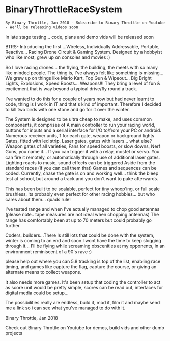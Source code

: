 # BinaryThrottleRaceSystem
    By Binary Throttle, Jan 2018 - Subscribe to Binary Throttle on Youtube - We'll be releasing videos soon
    
In late stage testing... code, plans and demo vids will be released soon

BTRS- Introducing the first ...Wireless, Individually Addressable, Portable, Reactive... Racing Drone Circuit &amp; Gaming System.  Designed by a hobbyist who like most, grew up on consoles and movies :)

So I love racing drones... the flying, the building, the meets with so many like minded people. 
The thing is, I've always felt like something is missing... 
We grew up on things like Mario Kart, Top Gun & Wipeout... Big Bright Lights, Explosions, Speed Boosts... Weapons!!!
They bring a level of fun & excitement that is way beyond a typical drive/fly round a track.

I've wanted to do this for a couple of years now but had never learnt to code, thing is I work in IT and that's kind of important. 
Therefore I decided to kill two birds with one stone and go for it over the winter. 

The System is designed to be ultra cheap to make, and uses common components, it comprises of
A main controller to run your racing world, buttons for inputs and a serial interface for I/O to/from your PC or android.
Numerous receiver units, 1 for each gate, weapon or background lights
Gates, fitted with led strip.
Laser gates, gates with lasers... what else?
Weapon gates of all varieties, Fans for speed boosts, or slow downs, Nerf Guns, you name it... If you can trigger it with a relay, mosfet or servo. You can fire it remotely, or automatically through use of additional laser gates.
Lighting reacts to music, sound effects can be triggered
Aside from the standard races (if you can call them that) Games and sequences can be coded.
Currently, chase the gate is on and working well... think the bleep test at school, but around a track and you don't want to puke afterwards.

This has been built to be scalable, perfect for tiny whoop'ing, or full scale brushless, its probably even perfect for other racing hobbies... but who cares about them... quads rule!

I've tested range and when I've actually managed to chop good antennas (please note.. tape measures are not ideal when chopping antennas) The range has comfortably been at up to 70 meters but could probably go further.

Coders, builders...There Is still lots that could be done with the system, winter is coming to an end and soon I wont have the time to keep slogging through it... I'll be flying while screaming obscenities at my opponents, in an environment reminiscent of a 90's rave :)

please help out where you can
5.8 tracking is top of the list, enabling race timing, and games like capture the flag, capture the course, or giving an alternate means to collect weapons.

It also needs more games. It's been setup that coding the controller to act as score unit would be pretty simple, scores can be read out, interfaces for digital media could be setup...

The possibilities really are endless, 
build it, mod it, film it and maybe send me a link so i can see what you've managed to do with it.

Binary Throttle, Jan 2018

Check out Binary Throttle on Youtube for demos, build vids and other dumb projects

